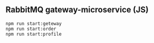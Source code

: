 ## RabbitMQ gateway-microservice (JS)

```
npm run start:geteway
npm run start:order
npm run start:profile
```

